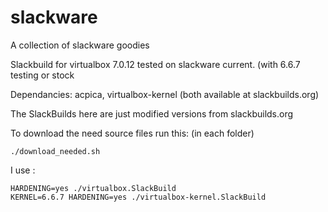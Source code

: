# slackware
A collection of slackware goodies

Slackbuild for virtualbox 7.0.12
tested on slackware current. (with 6.6.7 testing or stock



Dependancies:  acpica, virtualbox-kernel
(both available at slackbuilds.org)
 

The SlackBuilds here are just modified versions from slackbuilds.org

To download the need source files run this: (in each folder)

```
./download_needed.sh
```

I use :
```
HARDENING=yes ./virtualbox.SlackBuild
KERNEL=6.6.7 HARDENING=yes ./virtualbox-kernel.SlackBuild
```
